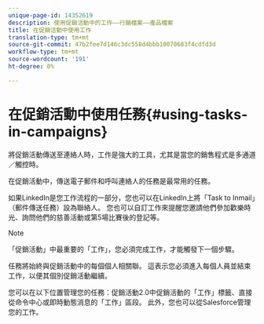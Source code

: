 ```yaml
---
unique-page-id: 14352619
description: 使用促銷活動中的工作——行銷檔案——產品檔案
title: 在促銷活動中使用工作
translation-type: tm+mt
source-git-commit: 47b2fee7d146c3dc558d4bbb10070683f4cdfd3d
workflow-type: tm+mt
source-wordcount: '191'
ht-degree: 0%

---
```



# 在促銷活動中使用任務{#using-tasks-in-campaigns}

將促銷活動傳送至連絡人時，工作是強大的工具，尤其是當您的銷售程式是多通道／觸控時。

在促銷活動中，傳送電子郵件和呼叫連絡人的任務是最常用的任務。

如果LinkedIn是您工作流程的一部分，您也可以在LinkedIn上將「Task to Inmail」（郵件傳送任務）設為聯絡人。 您也可以自訂工作來提醒您邀請他們參加歡樂時光、詢問他們的慈善活動或第5場比賽後的登記等。

>[!NOTE]
>
>「促銷活動」中最重要的「工作」，您必須完成工作，才能觸發下一個步驟。

任務將始終與促銷活動中的每個個人相關聯。 這表示您必須進入每個人員並結束工作，以便其個別促銷活動繼續。

您可以在以下位置管理您的任務：促銷活動2.0中促銷活動的「工作」標籤、直接從命令中心或即時動態消息的「工作」區段。 此外，您也可以從Salesforce管理您的工作。